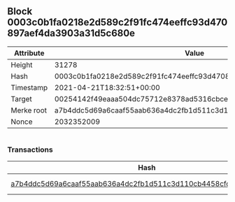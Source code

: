 ## Block 0003c0b1fa0218e2d589c2f91fc474eeffc93d470897aef4da3903a31d5c680e

Attribute | Value
--- | ---
Height | 31278
Hash | 0003c0b1fa0218e2d589c2f91fc474eeffc93d470897aef4da3903a31d5c680e
Timestamp | 2021-04-21T18:32:51+00:00
Target | 00254142f49eaaa504dc75712e8378ad5316cbcead634704b3734b6271167cc4
Merke root | a7b4ddc5d69a6caaf55aab636a4dc2fb1d511c3d110cb4458cfdf24528107319
Nonce | 2032352009

```

```

### Transactions

Hash | Amount
--- | ---
[a7b4ddc5d69a6caaf55aab636a4dc2fb1d511c3d110cb4458cfdf24528107319](a7b4ddc5d69a6caaf55aab636a4dc2fb1d511c3d110cb4458cfdf24528107319.md) | 10.00000000 SKEPTI 
